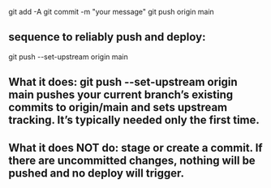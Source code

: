 git add -A
git commit -m "your message"
git push origin main
## sequence to reliably push and deploy:


git push --set-upstream origin main
## What it does: git push --set-upstream origin main pushes your current branch’s existing commits to origin/main and sets upstream tracking. It’s typically needed only the first time.
## What it does NOT do: stage or create a commit. If there are uncommitted changes, nothing will be pushed and no deploy will trigger.